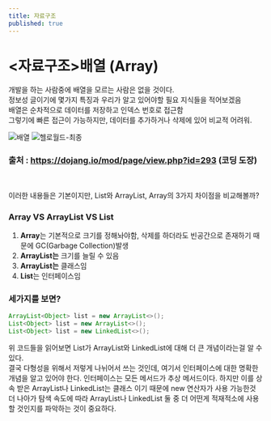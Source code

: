 ```yaml
---
title: 자료구조 
published: true
---
```


# [](#header-1)<자료구조>배열 (Array)

개발을 하는 사람중에 배열을 모르는 사람은 없을 것이다.<br>
정보성 글이기에 몇가지 특징과 우리가 알고 있어야할 필요 지식들을 적어보겠음 <br>
배열은 순차적으로 데이터를 저장하고 인덱스 번호로 접근함<br>
그렇기에 빠른 접근이 가능하지만, 데이터를 추가하거나 삭제에 있어 비교적 어려워. <br>

![배열](https://user-images.githubusercontent.com/54430432/122173266-9261f980-cebc-11eb-8a8d-9bb70dd92f3c.PNG)
![헬로월드-최종](https://user-images.githubusercontent.com/54430432/122516646-fc5bd980-d049-11eb-97bc-81229f4b1ef2.gif)

### 출처 : https://dojang.io/mod/page/view.php?id=293 (코딩 도장)

<br>

이러한 내용들은 기본이지만, List와 ArrayList, Array의 3가지 차이점을 비교해볼까?


### Array VS ArrayList VS List 
1. **Array**는 기본적으로 크기를 정해놔야함, 삭제를 하더라도 빈공간으로 존재하기 때문에 GC(Garbage Collection)발생<br>
1. **ArrayList는** 크기를 늘릴 수 있음
1. **ArrayList는** 클래스임
1. **List**는 인터페이스임


### [](#header-3) 세가지를 보면?
```java
ArrayList<Object> list = new ArrayList<>();
List<Object> list = new ArrayList<>();  
List<Object> list = new LinkedList<>();

```

위 코드들을 읽어보면 List가 ArrayList와 LinkedList에 대해 더 큰 개념이라는걸 알 수 있다. <br>
결국 다형성을 위해서 저렇게 나뉘어서 쓰는 것인데, 여기서 인터페이스에 대한 명확한 개념을 알고 있어야 한다.
인터페이스는 모든 메서드가 추상 메서드이다. 하지만 이를 상속 받은 ArrayList나 LinkedList는 클래스 이기 때문에 new 연산자가 사용 가능한것 
더 나아가 탐색 속도에 따라 ArrayList나 LinkedList 둘 중 더 어떤게 적재적소에 사용할 것인지를 파악하는 것이 중요하다.
